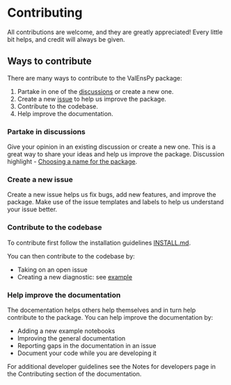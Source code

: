 # Contributing

All contributions are welcome, and they are greatly appreciated! Every little bit helps, and credit will always be given.

## Ways to contribute
There are many ways to contribute to the ValEnsPy package:
1. Partake in one of the [discussions](https://github.com/CORDEX-be2/ValEnsPy/discussions) or create a new one.
2. Create a new [issue](https://github.com/CORDEX-be2/ValEnsPy/issues) to help us improve the package.
3. Contribute to the codebase.
4. Help improve the documentation.

### Partake in discussions

Give your opinion in an existing discussion or create a new one. This is a great way to share your ideas and help us improve the package.
Discussion highlight - [Choosing a name for the package](https://github.com/CORDEX-be2/ValEnsPy/discussions/16).

### Create a new issue

Create a new issue helps us fix bugs, add new features, and improve the package.
Make use of the issue templates and labels to help us understand your issue better.

### Contribute to the codebase

To contribute first follow the installation guidelines [INSTALL.md](docs/installation_pages/INSTALL.md).

You can then contribute to the codebase by:
- Taking on an open issue
- Creating a new diagnostic: see [example](examples/making_a_diagnostic.ipynb)

### Help improve the documentation

The docementation helps others help themselves and in turn help contribute to the package.
You can help improve the documentation by:
- Adding a new example notebooks
- Improving the general documentation 
- Reporting gaps in the documentation in an issue
- Document your code while you are developing it

For additional developer guidelines see the Notes for developers page in the Contributing section of the documentation.